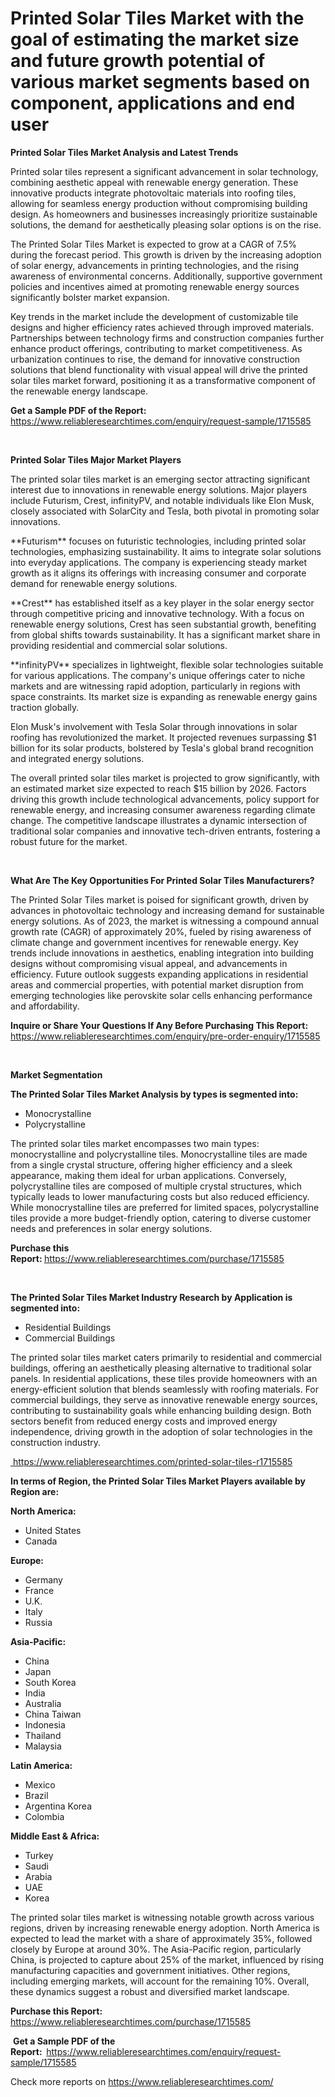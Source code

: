 <p><h1>Printed Solar Tiles Market with the goal of estimating the market size and future growth potential of various market segments based on component, applications and end user</h1></p><p><strong>Printed Solar Tiles Market Analysis and Latest Trends</strong></p>
<p><p>Printed solar tiles represent a significant advancement in solar technology, combining aesthetic appeal with renewable energy generation. These innovative products integrate photovoltaic materials into roofing tiles, allowing for seamless energy production without compromising building design. As homeowners and businesses increasingly prioritize sustainable solutions, the demand for aesthetically pleasing solar options is on the rise.</p><p>The Printed Solar Tiles Market is expected to grow at a CAGR of 7.5% during the forecast period. This growth is driven by the increasing adoption of solar energy, advancements in printing technologies, and the rising awareness of environmental concerns. Additionally, supportive government policies and incentives aimed at promoting renewable energy sources significantly bolster market expansion.</p><p>Key trends in the market include the development of customizable tile designs and higher efficiency rates achieved through improved materials. Partnerships between technology firms and construction companies further enhance product offerings, contributing to market competitiveness. As urbanization continues to rise, the demand for innovative construction solutions that blend functionality with visual appeal will drive the printed solar tiles market forward, positioning it as a transformative component of the renewable energy landscape.</p></p>
<p><strong>Get a Sample PDF of the Report:&nbsp;</strong> <a href="https://www.reliableresearchtimes.com/enquiry/request-sample/1715585?utm_campaign=2479&utm_medium=2&utm_source=Github&utm_content=ia&utm_term=13022025&utm_id=printed-solar-tiles">https://www.reliableresearchtimes.com/enquiry/request-sample/1715585</a></p>
<p>&nbsp;</p>
<p><strong>Printed Solar Tiles Major Market Players</strong></p>
<p><p>The printed solar tiles market is an emerging sector attracting significant interest due to innovations in renewable energy solutions. Major players include Futurism, Crest, infinityPV, and notable individuals like Elon Musk, closely associated with SolarCity and Tesla, both pivotal in promoting solar innovations.</p><p>**Futurism** focuses on futuristic technologies, including printed solar technologies, emphasizing sustainability. It aims to integrate solar solutions into everyday applications. The company is experiencing steady market growth as it aligns its offerings with increasing consumer and corporate demand for renewable energy solutions.</p><p>**Crest** has established itself as a key player in the solar energy sector through competitive pricing and innovative technology. With a focus on renewable energy solutions, Crest has seen substantial growth, benefiting from global shifts towards sustainability. It has a significant market share in providing residential and commercial solar solutions.</p><p>**infinityPV** specializes in lightweight, flexible solar technologies suitable for various applications. The company's unique offerings cater to niche markets and are witnessing rapid adoption, particularly in regions with space constraints. Its market size is expanding as renewable energy gains traction globally.</p><p>Elon Musk's involvement with Tesla Solar through innovations in solar roofing has revolutionized the market. It projected revenues surpassing $1 billion for its solar products, bolstered by Tesla's global brand recognition and integrated energy solutions.</p><p>The overall printed solar tiles market is projected to grow significantly, with an estimated market size expected to reach $15 billion by 2026. Factors driving this growth include technological advancements, policy support for renewable energy, and increasing consumer awareness regarding climate change. The competitive landscape illustrates a dynamic intersection of traditional solar companies and innovative tech-driven entrants, fostering a robust future for the market.</p></p>
<p>&nbsp;</p>
<p><strong>What Are The Key Opportunities For Printed Solar Tiles Manufacturers?</strong></p>
<p><p>The Printed Solar Tiles market is poised for significant growth, driven by advances in photovoltaic technology and increasing demand for sustainable energy solutions. As of 2023, the market is witnessing a compound annual growth rate (CAGR) of approximately 20%, fueled by rising awareness of climate change and government incentives for renewable energy. Key trends include innovations in aesthetics, enabling integration into building designs without compromising visual appeal, and advancements in efficiency. Future outlook suggests expanding applications in residential areas and commercial properties, with potential market disruption from emerging technologies like perovskite solar cells enhancing performance and affordability.</p></p>
<p><strong>Inquire or Share Your Questions If Any Before Purchasing This Report:</strong> <a href="https://www.reliableresearchtimes.com/enquiry/pre-order-enquiry/1715585?utm_campaign=2479&utm_medium=2&utm_source=Github&utm_content=ia&utm_term=13022025&utm_id=printed-solar-tiles">https://www.reliableresearchtimes.com/enquiry/pre-order-enquiry/1715585</a></p>
<p>&nbsp;</p>
<p><strong>Market Segmentation</strong></p>
<p><strong>The Printed Solar Tiles Market Analysis by types is segmented into:</strong></p>
<p><ul><li>Monocrystalline</li><li>Polycrystalline</li></ul></p>
<p><p>The printed solar tiles market encompasses two main types: monocrystalline and polycrystalline tiles. Monocrystalline tiles are made from a single crystal structure, offering higher efficiency and a sleek appearance, making them ideal for urban applications. Conversely, polycrystalline tiles are composed of multiple crystal structures, which typically leads to lower manufacturing costs but also reduced efficiency. While monocrystalline tiles are preferred for limited spaces, polycrystalline tiles provide a more budget-friendly option, catering to diverse customer needs and preferences in solar energy solutions.</p></p>
<p><strong>Purchase this Report:&nbsp;</strong><a href="https://www.reliableresearchtimes.com/purchase/1715585?utm_campaign=2479&utm_medium=2&utm_source=Github&utm_content=ia&utm_term=13022025&utm_id=printed-solar-tiles">https://www.reliableresearchtimes.com/purchase/1715585</a></p>
<p>&nbsp;</p>
<p><strong>The Printed Solar Tiles Market Industry Research by Application is segmented into:</strong></p>
<p><ul><li>Residential Buildings</li><li>Commercial Buildings</li></ul></p>
<p><p>The printed solar tiles market caters primarily to residential and commercial buildings, offering an aesthetically pleasing alternative to traditional solar panels. In residential applications, these tiles provide homeowners with an energy-efficient solution that blends seamlessly with roofing materials. For commercial buildings, they serve as innovative renewable energy sources, contributing to sustainability goals while enhancing building design. Both sectors benefit from reduced energy costs and improved energy independence, driving growth in the adoption of solar technologies in the construction industry.</p></p>
<p><a href="https://www.reliableresearchtimes.com/printed-solar-tiles-r1715585?utm_campaign=2479&utm_medium=2&utm_source=Github&utm_content=ia&utm_term=13022025&utm_id=printed-solar-tiles">&nbsp;https://www.reliableresearchtimes.com/printed-solar-tiles-r1715585</a></p>
<p><strong>In terms of Region, the Printed Solar Tiles Market Players available by Region are:</strong></p>
<p>
    <p> <strong> North America: </strong>
        <ul>
            <li>United States</li>
            <li>Canada</li>
        </ul>
        </p> 
    <p> <strong> Europe: </strong>
        <ul>
            <li>Germany</li>
            <li>France</li>
            <li>U.K.</li>
            <li>Italy</li>
            <li>Russia</li>
        </ul>
        </p> 
    <p> <strong> Asia-Pacific: </strong>
        <ul>
            <li>China</li>
            <li>Japan</li>
            <li>South Korea</li>
            <li>India</li>
            <li>Australia</li>
            <li>China Taiwan</li>
            <li>Indonesia</li>
            <li>Thailand</li>
            <li>Malaysia</li>
        </ul>
        </p> 
    <p> <strong> Latin America: </strong>
        <ul>
            <li>Mexico</li>
            <li>Brazil</li>
            <li>Argentina Korea</li>
            <li>Colombia</li>
        </ul>
        </p> 
    <p> <strong> Middle East & Africa: </strong>
        <ul>
            <li>Turkey</li>
            <li>Saudi</li>
            <li>Arabia</li>
            <li>UAE</li>
            <li>Korea</li>
        </ul>
    </p>
    </p>
<p><p>The printed solar tiles market is witnessing notable growth across various regions, driven by increasing renewable energy adoption. North America is expected to lead the market with a share of approximately 35%, followed closely by Europe at around 30%. The Asia-Pacific region, particularly China, is projected to capture about 25% of the market, influenced by rising manufacturing capacities and government initiatives. Other regions, including emerging markets, will account for the remaining 10%. Overall, these dynamics suggest a robust and diversified market landscape.</p></p>
<p><strong>Purchase this Report: </strong><a href="https://www.reliableresearchtimes.com/purchase/1715585?utm_campaign=2479&utm_medium=2&utm_source=Github&utm_content=ia&utm_term=13022025&utm_id=printed-solar-tiles">https://www.reliableresearchtimes.com/purchase/1715585</a></p>
<p>&nbsp;<strong>Get a Sample PDF of the Report:&nbsp;&nbsp;</strong><a href="https://www.reliableresearchtimes.com/enquiry/request-sample/1715585?utm_campaign=2479&utm_medium=2&utm_source=Github&utm_content=ia&utm_term=13022025&utm_id=printed-solar-tiles">https://www.reliableresearchtimes.com/enquiry/request-sample/1715585</a></p>
<p><strong></strong></p>
<p>Check more reports on <a href="https://www.reliableresearchtimes.com/?utm_campaign=2479&utm_medium=2&utm_source=Github&utm_content=ia&utm_term=13022025&utm_id=printed-solar-tiles">https://www.reliableresearchtimes.com/</a></p>